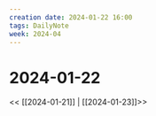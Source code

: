 ```yaml
---
creation date: 2024-01-22 16:00
tags: DailyNote
week: 2024-04
---
```


# 2024-01-22

<< [[2024-01-21]] | [[2024-01-23]]>>

